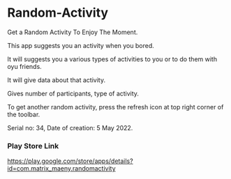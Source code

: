# Random-Activity
Get a Random Activity To Enjoy The Moment.


This app suggests you an activity when you bored.

It will suggests you a various types of activities to you or to do them with oyu friends.

It will give data about that activity.

Gives number of participants, type of activity.

To get another random activity, press the refresh icon at top right corner of the toolbar.

Serial no: 34, Date of creation: 5 May 2022.

### Play Store Link

https://play.google.com/store/apps/details?id=com.matrix_maeny.randomactivity

